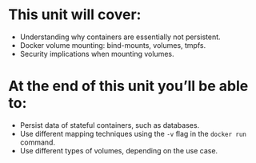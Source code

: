 # This unit will cover:
- Understanding why containers are essentially not persistent.
- Docker volume mounting: bind-mounts, volumes, tmpfs.
- Security implications when mounting volumes.

# At the end of this unit you’ll be able to:
- Persist data of stateful containers, such as databases.
- Use different mapping techniques using the `-v` flag in the `docker run` command.
- Use different types of volumes, depending on the use case.